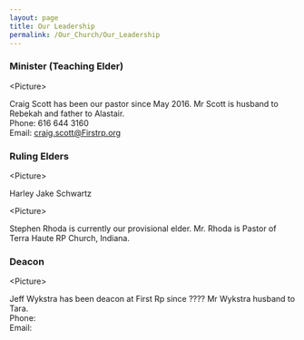 ```yaml
---
layout: page
title: Our Leadership
permalink: /Our_Church/Our_Leadership
---
```


### Minister (Teaching Elder)

\<Picture\>

Craig Scott has been our pastor since May 2016. Mr Scott is husband to Rebekah and father to Alastair.  
Phone: 616 644 3160  
Email: craig.scott@Firstrp.org

### Ruling Elders

\<Picture\>

Harley Jake Schwartz

\<Picture\>

Stephen Rhoda is currently our provisional elder. Mr. Rhoda is Pastor of Terra Haute RP Church, Indiana. 

### Deacon

\<Picture\>

Jeff Wykstra has been deacon at First Rp since ???? Mr Wykstra husband to Tara.  
Phone:  
Email:  
